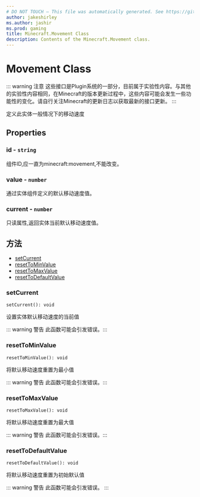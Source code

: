 ```yaml
---
# DO NOT TOUCH — This file was automatically generated. See https://github.com/Mojang/MinecraftScriptingApiDocsGenerator to modify descriptions, examples, etc.
author: jakeshirley
ms.author: jashir
ms.prod: gaming
title: Minecraft.Movement Class
description: Contents of the Minecraft.Movement class.
---
```

# Movement Class
::: warning 注意
这些接口是Plugin系统的一部分，目前属于实验性内容。与其他的实验性内容相同，在Minecraft的版本更新过程中，这些内容可能会发生一些功能性的变化。请自行关注Minecraft的更新日志以获取最新的接口更新。
:::

定义此实体一般情况下的移动速度

## Properties
### **id** - `string`
组件ID,应一直为minecraft:movement,不能改变。


### **value** - `number`
通过实体组件定义的默认移动速度值。

### **current** - `number`
只读属性,返回实体当前默认移动速度值。



## 方法
- [setCurrent](#setcurrent)
- [resetToMinValue](#resettominvalue)
- [resetToMaxValue](#resettomaxvalue)
- [resetToDefaultValue](#resettodefaultvalue)
  
### **setCurrent**
`
setCurrent(): void
`

设置实体默认移动速度的当前值


::: warning 警告 此函数可能会引发错误。:::

### **resetToMinValue**
`
resetToMinValue(): void
`

将默认移动速度重置为最小值


::: warning 警告 此函数可能会引发错误。:::

### **resetToMaxValue**
`
resetToMaxValue(): void
`

将默认移动速度重置为最大值


::: warning 警告 此函数可能会引发错误。:::

### **resetToDefaultValue**
`
resetToDefaultValue(): void
`

将默认移动速度重置为初始默认值


::: warning 警告 此函数可能会引发错误。 :::